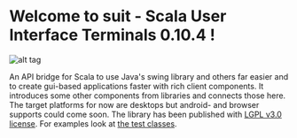 # Welcome to suit - Scala User Interface Terminals 0.10.4 !

![alt tag](https://travis-ci.org/stevendobay/suit.svg)

An API bridge for Scala to use Java's swing library and others far easier and to create gui-based applications 
faster with rich client components. It introduces some other components from libraries and connects those here.
The target platforms for now are desktops but android- and browser supports could come soon. 
The library has been published with [LGPL v3.0 license](https://github.com/stevendobay/suit/blob/master/LICENSE).
For examples look at [the test classes](https://github.com/stevendobay/suit/tree/master/src/test/scala).
